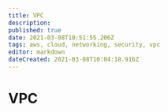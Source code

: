 ```yaml
---
title: VPC
description: 
published: true
date: 2021-03-08T10:51:55.206Z
tags: aws, cloud, networking, security, vpc
editor: markdown
dateCreated: 2021-03-08T10:04:18.916Z
---
```


# VPC